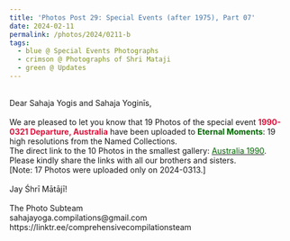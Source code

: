 ```yaml
---
title: 'Photos Post 29: Special Events (after 1975), Part 07'
date: 2024-02-11
permalink: /photos/2024/0211-b
tags:
  - blue @ Special Events Photographs
  - crimson @ Photographs of Shri Mataji
  - green @ Updates
---
```


<p>
<br>
Dear Sahaja Yogis and Sahaja Yoginīs,<br>
<br>
We are pleased to let you know that 19 Photos of the special event <font color="Crimson"><b>1990-0321 Departure, Australia</b></font> have been uploaded to <font color="DarkGreen"><b>Eternal Moments</b></font>: 19 high resolutions from the Named Collections.<br>
The direct link to the 10 Photos in the smallest gallery: <a href="https://eternalmoments.smugmug.com/Countries/Australia/1990"><font color="DarkGreen">Australia 1990</font></a>.<br> 
Please kindly share the links with all our brothers and sisters.<br>
[Note: 17 Photos were uploaded only on 2024-0313.]<br>
<br>
Jay Śhrī Mātājī!<br>
<br>
The Photo Subteam<br>
sahajayoga.compilations@gmail.com<br>
https://linktr.ee/comprehensivecompilationsteam
</p>
